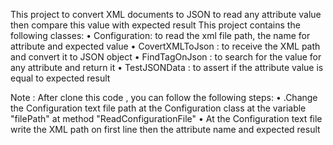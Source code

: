 This project to convert XML documents to JSON to read any attribute value then compare this value with expected result 
This project contains the following classes:
•	 Configuration: to read the xml file path, the name for attribute and expected value 
•	 CovertXMLToJson : to receive the XML path and convert it to JSON object
•	 FindTagOnJson : to search for the value for any attribute and return it
•	 TestJSONData :  to assert if the attribute value is equal to expected result

Note : After clone this code , you can follow the following steps:
•	.Change the Configuration text file path at the Configuration class at the variable "filePath" at method "ReadConfigurationFile"
•	 At the Configuration text file write the XML path on first line then the attribute name and expected result
